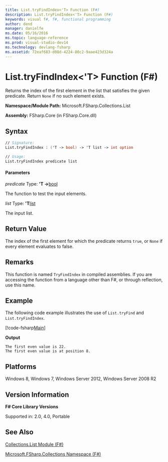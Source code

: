 ```yaml
---
title: List.tryFindIndex<'T> Function (F#)
description: List.tryFindIndex<'T> Function (F#)
keywords: visual f#, f#, functional programming
author: dend
manager: danielfe
ms.date: 05/16/2016
ms.topic: language-reference
ms.prod: visual-studio-dev14
ms.technology: devlang-fsharp
ms.assetid: 72eaf683-d08d-4224-80c2-9aae423d324a 
---
```


# List.tryFindIndex<'T> Function (F#)

Returns the index of the first element in the list that satisfies the given predicate. Return `None` if no such element exists.

**Namespace/Module Path:** Microsoft.FSharp.Collections.List

**Assembly:** FSharp.Core (in FSharp.Core.dll)


## Syntax

```fsharp
// Signature:
List.tryFindIndex : ('T -> bool) -> 'T list -> int option

// Usage:
List.tryFindIndex predicate list
```

#### Parameters
*predicate*
Type: **'T -&gt;**[bool](https://msdn.microsoft.com/library/89c0cf9c-49ce-4207-a3be-555851a67dd5)


The function to test the input elements.


*list*
Type: **'T**[list](https://msdn.microsoft.com/library/c627b668-477b-4409-91ed-06d7f1b3e4a7)


The input list.

## Return Value

The index of the first element for which the predicate returns `true`, or `None` if every element evaluates to false.

## Remarks
This function is named `TryFindIndex` in compiled assemblies. If you are accessing the function from a language other than F#, or through reflection, use this name.

## Example

The following code example illustrates the use of `List.tryFind` and `List.tryFindIndex`.

[!code-fsharp[Main](snippets/fslists/snippet10.fs)]

**Output**

```
The first even value is 22.
The first even value is at position 8.
```

## Platforms
Windows 8, Windows 7, Windows Server 2012, Windows Server 2008 R2


## Version Information
**F# Core Library Versions**

Supported in: 2.0, 4.0, Portable

## See Also
[Collections.List Module &#40;F&#35;&#41;](Collections.List-Module-%5BFSharp%5D.md)

[Microsoft.FSharp.Collections Namespace &#40;F&#35;&#41;](Microsoft.FSharp.Collections-Namespace-%5BFSharp%5D.md)